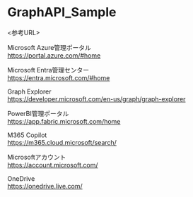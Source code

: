 # GraphAPI_Sample

<参考URL>  
  
Microsoft Azure管理ポータル  
https://portal.azure.com/#home  
  
Microsoft Entra管理センター  
https://entra.microsoft.com/#home  
  
Graph Explorer  
https://developer.microsoft.com/en-us/graph/graph-explorer  
  
PowerBI管理ポータル  
https://app.fabric.microsoft.com/home  
  
M365 Copilot  
https://m365.cloud.microsoft/search/  
  
Microsoftアカウント  
https://account.microsoft.com/  
  
OneDrive  
https://onedrive.live.com/  

